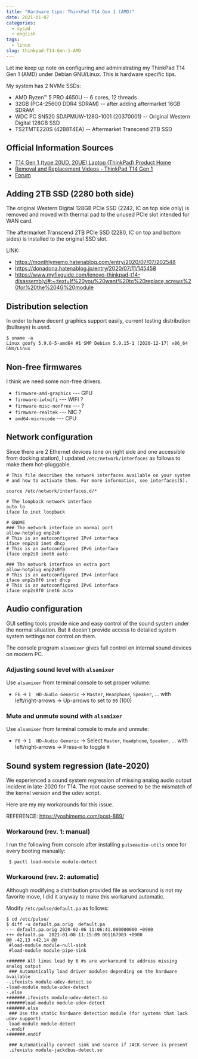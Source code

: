 ```yaml
---
title: "Hardware tips: ThinkPad T14 Gen 1 (AMD)"
date: 2021-01-07
categories:
  - sysad
  - english
tags:
  - linux
slug: thinkpad-T14-Gen-1-AMD
---
```


Let me keep up note on configuring and administrating my ThinkPad T14 Gen 1
(AMD) under Debian GNU/Linux.  This is hardware specific tips.

My system has 2 NVMe SSDs:

* AMD Ryzen™ 5 PRO 4650U -- 6 cores, 12 threads
* 32GB (PC4-25600 DDR4 SDRAM) -- after adding aftermarket 16GB SDRAM
* WDC PC SN520 SDAPMUW-128G-1001 (20370001) -- Original Western Digital 128GB SSD
* TS2TMTE220S (42B8T4EA) -- Aftermarket Transcend 2TB SSD

## Official Information Sources

* [T14 Gen 1 (type 20UD, 20UE) Laptop (ThinkPad) Product Home](https://pcsupport.lenovo.com/us/en/products/laptops-and-netbooks/thinkpad-t-series-laptops/thinkpad-t14-type-20ud-20ue)
* [Removal and Replacement Videos - ThinkPad T14 Gen 1](https://support.lenovo.com/jp/en/solutions/ht510512)
* [Forum](https://forums.lenovo.com/t5/English-Community/ct-p/Community-EN)

## Adding 2TB SSD (2280 both side)

The original Western Digital 128GB PCIe SSD (2242, IC on top side only) is
removed and moved with thermal pad to the unused PCIe slot intended for WAN
card.

The aftermarket Transcend 2TB PCIe SSD (2280, IC on top and bottom sides) is
installed to the original SSD slot.

LINK:
* https://monthlymemo.hatenablog.com/entry/2020/07/07/202548
* https://donadona.hatenablog.jp/entry/2020/07/11/145458
* https://www.myfixguide.com/lenovo-thinkpad-t14-disassembly/#:~:text=If%20you%20want%20to%20replace,screws%20for%20the%204G%20module

## Distribution selection

In order to have decent graphics support easily, current testing distribution
(bullseye) is used.

```
$ uname -a
Linux goofy 5.9.0-5-amd64 #1 SMP Debian 5.9.15-1 (2020-12-17) x86_64 GNU/Linux
```

## Non-free firmwares

I think we need some non-free drivers.

* `firmware-amd-graphics`  --- GPU
* `firmware-iwlwifi`  --- WIFI ?
* `firmware-misc-nonfree`  --- ?
* `firmware-realtek`  --- NIC ?
* `amd64-microcode`  --- CPU

## Network configuration

Since there are 2 Ethernet devices (one on right side and one accessible from
docking station), I updated `/etc/network/interfaces` as follows to make them
hot-pluggable.

```
# This file describes the network interfaces available on your system
# and how to activate them. For more information, see interfaces(5).

source /etc/network/interfaces.d/*

# The loopback network interface
auto lo
iface lo inet loopback

# GNOME
### The network interface on normal port
allow-hotplug enp2s0
# This is an autoconfigured IPv4 interface
iface enp2s0 inet dhcp
# This is an autoconfigured IPv6 interface
iface enp2s0 inet6 auto

### The network interface on extra port
allow-hotplug enp2s0f0
# This is an autoconfigured IPv4 interface
iface enp2s0f0 inet dhcp
# This is an autoconfigured IPv6 interface
iface enp2s0f0 inet6 auto
```

## Audio configuration

GUI setting tools provide nice and easy control of the sound system under the
normal situation.  But it doesn't provide access to detailed system system
settings nor control on them.

The console program `alsamixer` gives full control on internal sound devices on
modern PC.

### Adjusting sound level with `alsamixer`

Use `alsamixer` from terminal console to set proper volume:
 * `F6` -> `1  HD-Audio Generic` -> `Master`, `Headphone`, `Speaker`, ... with left/right-arrows -> Up-arrows to set to `00` (100)

### Mute and unmute sound with `alsamixer`

Use `alsamixer` from terminal console to mute and unmute:
 * `F6` -> `1  HD-Audio Generic` -> Select `Master`, `Headphone`, `Speaker`, ... with left/right-arrows -> Press-`m` to toggle `M`

## Sound system regression (late-2020)

We experienced a sound system regression of missing analog audio output
incident in late-2020 for T14.  The root cause seemed to be the mismatch of the
kernel version and the udev script.

Here are my my workarounds for this issue.

REFERENCE: https://yoshimemo.com/post-889/

### Workaround (rev. 1: manual)

I run the following from console after installing `pulseaudio-utils` once for
every booting manually:

```
 $ pactl load-module module-detect
```

### Workaround (rev. 2: automatic)

Although modifying a distribution provided file as workaround is not my
favorite move, I did it anyway to make this workarund automatic.

Modify `/etc/pulse/default.pa` as follows:

```
$ cd /etc/pulse/
$ diff -u default.pa.orig  default.pa
--- default.pa.orig	2020-02-06 11:06:41.000000000 +0900
+++ default.pa	2021-01-08 11:15:09.001167903 +0900
@@ -42,13 +42,14 @@
 #load-module module-null-sink
 #load-module module-pipe-sink

+###### All lines lead by 6 #s are workaround to address missing analog output
 ### Automatically load driver modules depending on the hardware available
-.ifexists module-udev-detect.so
-load-module module-udev-detect
-.else
+######.ifexists module-udev-detect.so
+######load-module module-udev-detect
+######.else
 ### Use the static hardware detection module (for systems that lack udev support)
 load-module module-detect
-.endif
+######.endif

 ### Automatically connect sink and source if JACK server is present
 .ifexists module-jackdbus-detect.so
```

<!-- vim: set sw=2 sts=2 ai si et tw=79 ft=markdown: -->
